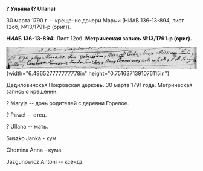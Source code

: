 **? Ульяна (? Ullana)**

30 марта 1790 г -- крещение дочери Марыи (НИАБ 136-13-894, лист 12об,
№13/1791-р (ориг)).

**НИАБ 136-13-894:** Лист 12об. **Метрическая запись №13/1791-р
(ориг).**

![](./media/c10a6802e6747e2cd327b1f5597dbb507f9ea9b6.png){width="6.496527777777778in"
height="0.7516371391076115in"}

Дедиловичская Покровская церковь. 30 марта 1791 года. Метрическая запись
о крещении.

? Maryja -- дочь родителей с деревни Горелое.

? Paweł -- отец.

? Ullana -- мать.

Suszko Janka - кум.

Chomina Anna - кума.

Jazgunowicz Antoni -- ксёндз.
